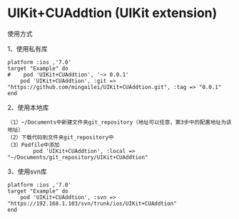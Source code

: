 UIKit+CUAddtion (UIKit extension)
=======
使用方式

1、使用私有库


    platform :ios ,'7.0'
    target "Example" do
    #    pod 'UIKit+CUAddtion', '~> 0.0.1'
        pod 'UIKit+CUAddtion', :git => "https://github.com/mingailei/UIKit+CUAddtion.git", :tag => "0.0.1"
    end


2、使用本地库


    （1）~/Documents中新建文件夹git_repository（地址可以任意，第3步中的配置地址为该地址）
    （2）下载代码到文件夹git_repository中
    （3）Podfile中添加 
            pod 'UIKit+CUAddtion', :local => "~/Documents/git_repository/UIKit+CUAddtion"


3、使用svn库


    platform :ios ,'7.0'
    target "Example" do
        pod 'UIKit+CUAddtion', :svn => "https://192.168.1.103/svn/trunk/ios/UIKit+CUAddtion"
    end

